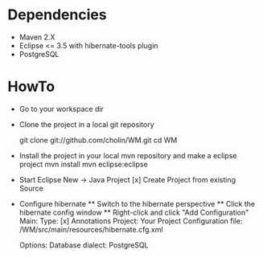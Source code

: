 # Dependencies
* Maven 2.X
* Eclipse <= 3.5 with hibernate-tools plugin
* PostgreSQL

# HowTo
* Go to your workspace dir

* Clone the project in a local git repository

  git clone git://github.com/cholin/WM.git
  cd WM

* Install the project in your local mvn repository and make a eclipse project
  mvn install 
  mvn eclipse:eclipse

* Start Eclipse
  New -> Java Project
    [x] Create Project from existing Source

* Configure hibernate
** Switch to the hibernate perspective
** Click the hibernate config window
** Right-click and click "Add Configuration"
  Main:
    Type: [x] Annotations
    Project: Your Project
    Configuration file: /WM/src/main/resources/hibernate.cfg.xml
    
  Options:
    Database dialect: PostgreSQL
